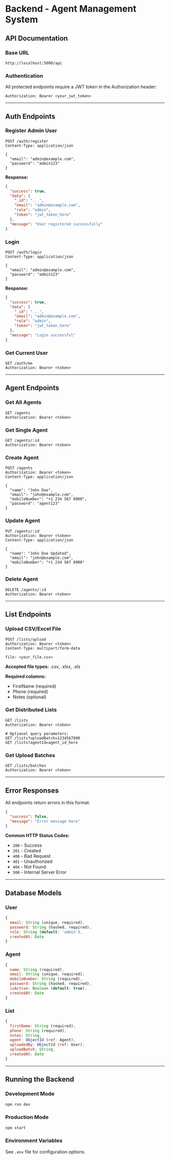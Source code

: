 # Backend - Agent Management System

## API Documentation

### Base URL
```
http://localhost:5000/api
```

### Authentication
All protected endpoints require a JWT token in the Authorization header:
```
Authorization: Bearer <your_jwt_token>
```

---

## Auth Endpoints

### Register Admin User
```http
POST /auth/register
Content-Type: application/json

{
  "email": "admin@example.com",
  "password": "admin123"
}
```

**Response:**
```json
{
  "success": true,
  "data": {
    "_id": "...",
    "email": "admin@example.com",
    "role": "admin",
    "token": "jwt_token_here"
  },
  "message": "User registered successfully"
}
```

### Login
```http
POST /auth/login
Content-Type: application/json

{
  "email": "admin@example.com",
  "password": "admin123"
}
```

**Response:**
```json
{
  "success": true,
  "data": {
    "_id": "...",
    "email": "admin@example.com",
    "role": "admin",
    "token": "jwt_token_here"
  },
  "message": "Login successful"
}
```

### Get Current User
```http
GET /auth/me
Authorization: Bearer <token>
```

---

## Agent Endpoints

### Get All Agents
```http
GET /agents
Authorization: Bearer <token>
```

### Get Single Agent
```http
GET /agents/:id
Authorization: Bearer <token>
```

### Create Agent
```http
POST /agents
Authorization: Bearer <token>
Content-Type: application/json

{
  "name": "John Doe",
  "email": "john@example.com",
  "mobileNumber": "+1 234 567 8900",
  "password": "agent123"
}
```

### Update Agent
```http
PUT /agents/:id
Authorization: Bearer <token>
Content-Type: application/json

{
  "name": "John Doe Updated",
  "email": "john@example.com",
  "mobileNumber": "+1 234 567 8900"
}
```

### Delete Agent
```http
DELETE /agents/:id
Authorization: Bearer <token>
```

---

## List Endpoints

### Upload CSV/Excel File
```http
POST /lists/upload
Authorization: Bearer <token>
Content-Type: multipart/form-data

file: <your_file.csv>
```

**Accepted file types:** .csv, .xlsx, .xls

**Required columns:**
- FirstName (required)
- Phone (required)
- Notes (optional)

### Get Distributed Lists
```http
GET /lists
Authorization: Bearer <token>

# Optional query parameters:
GET /lists?uploadBatch=1234567890
GET /lists?agentId=agent_id_here
```

### Get Upload Batches
```http
GET /lists/batches
Authorization: Bearer <token>
```

---

## Error Responses

All endpoints return errors in this format:
```json
{
  "success": false,
  "message": "Error message here"
}
```

**Common HTTP Status Codes:**
- `200` - Success
- `201` - Created
- `400` - Bad Request
- `401` - Unauthorized
- `404` - Not Found
- `500` - Internal Server Error

---

## Database Models

### User
```javascript
{
  email: String (unique, required),
  password: String (hashed, required),
  role: String (default: 'admin'),
  createdAt: Date
}
```

### Agent
```javascript
{
  name: String (required),
  email: String (unique, required),
  mobileNumber: String (required),
  password: String (hashed, required),
  isActive: Boolean (default: true),
  createdAt: Date
}
```

### List
```javascript
{
  firstName: String (required),
  phone: String (required),
  notes: String,
  agent: ObjectId (ref: Agent),
  uploadedBy: ObjectId (ref: User),
  uploadBatch: String,
  createdAt: Date
}
```

---

## Running the Backend

### Development Mode
```bash
npm run dev
```

### Production Mode
```bash
npm start
```

### Environment Variables
See `.env` file for configuration options.

